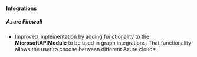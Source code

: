 
#### Integrations

##### Azure Firewall

- Improved implementation by adding functionality to the **MicrosoftAPIModule** to be used in graph integrations. That functionality allows the user to choose between different Azure clouds.